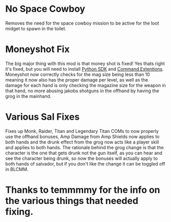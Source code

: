 No Space Cowboy
============

Removes the need for the space cowboy mission to be active for the loot midget to spawn in the toilet.

Moneyshot Fix
============

The big major thing with this mod is that money shot is fixed! Yes thats right it's fixed, but you will need to install [Python SDK](https://bl-sdk.github.io/) and [Command Extentions](https://bl-sdk.github.io/mods/CommandExtensions/). Moneyshot now correctly checks for the mag size being less than 10 meaning it now also has the proper damage per level, as well as the damage for each hand is only checking the magazine size for the weapon in that hand, no more abusing jakobs shotguns in the offhand by having the grog in the mainhand.

Various Sal Fixes
============

Fixes up Monk, Raider, Titan and Legendary Titan COMs to now properly use the offhand bonuses, Amp Damage from Amp Shields now applies to both hands and the drunk effect from the grog now acts like a player skill and applies to both hands.
The rationale behind the grog change is that the character is the one that gets drunk not the gun itself, as you can hear and see the character being drunk, so now the bonuses will actually apply to both hands of salvador, but if you don't like the change it can be toggled off in BLCMM.
# Thanks to temmmmy for the info on the various things that needed fixing.
